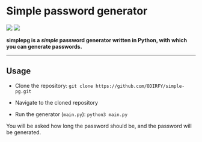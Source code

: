 # Simple password generator
![](https://img.shields.io/badge/Version-1.4.0-78c675?style=flat&logo=github) ![](https://img.shields.io/github/repo-size/ODIRFY/simplepg)


**simplepg is a *simple* password generator written in Python, with which you can generate passwords.**

---
## Usage

- Clone the repository:
```git clone https://github.com/ODIRFY/simple-pg.git```

- Navigate to the cloned repository

- Run the generator (`main.py`):
```python3 main.py```

You will be asked how long the password should be, and the password will be generated.
